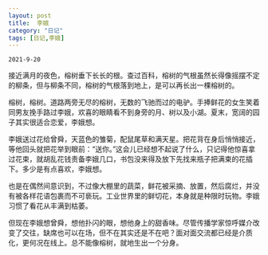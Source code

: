 ```yaml
---
layout: post
title:  李娥
category: "日记"
tags: [日记,李娥]
---
```

`2021-9-20`

接近满月的夜色，榕树垂下长长的根。查过百科，榕树的气根虽然长得像摇摆不定的柳条，但与柳条不同，榕树的气根落到地上，是可以再长出一棵榕树的。

榕树，榕树。道路两旁无尽的榕树，无数的飞驰而过的电驴。手捧鲜花的女生笑着同男友挽手路过李娥，欢喜的眼睛看不到身旁的月、树以及小湖。夏末，宽阔的园子其实很适合恋爱，李娥想。

李娥送过花给曾舜，天蓝色的雏菊，配鼠尾草和满天星。把花背在身后悄悄接近，等他回头就把花举到眼前：“送你。”这会儿已经想不起说了什么，只记得他惊喜拿过花束，就胡乱花钱责备李娥几口，书包没来得及放下先找来瓶子把满束的花插下。多少是有点喜欢，李娥想。

也是在偶然间意识到，不过像大棚里的蔬菜，鲜花被采摘、放置，然后腐烂，并没有被各样花语包裹而不可亵玩。工业世界里的鲜切花，本身就是种限时玩物。李娥习惯了看花从丰满到枯萎。

但现在李娥想曾舜，想他扑闪的眼，想他身上的甜香味。尽管传播学家惊呼媒介改变了交往，缺席也可以在场，但不在其实还是不在吧？面对面交流都已经是介质化，更何况在线上。总不能像榕树，就地生出一个分身。